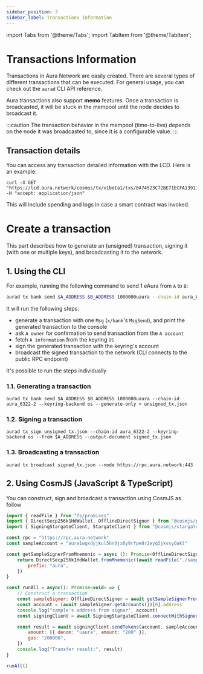 ```yaml
---
sidebar_position: 3
sidebar_label: Transactions Information
---
```


import Tabs from '@theme/Tabs';
import TabItem from '@theme/TabItem';

# Transactions Information
Transactions in Aura Network are easily created. There are several types of different transactions that can be executed. For general usage, 
you can check out the `aurad` CLI API reference.

Aura transactions also support **memo** features. Once a transaction is broadcasted, it will be stuck in the mempool until the node decides
to broadcast it. 

:::caution
The transaction behavior in the mempool (time-to-live) depends on the node it was broadcasted to, since it is a configurable value.
:::

## Transaction details

You can access any transaction detailed information with the LCD. Here is an example:

```
curl -X GET "https://lcd.aura.network/cosmos/tx/v1beta1/txs/0A74523C72BE71ECFA13917DCB42DB752A9083FAAD24E5F051AFFA61151EB0C0" -H "accept: application/json"
```
This will include spending and logs in case a smart contract was invoked.

# Create a transaction
This part describes how to generate an (unsigned) transaction, signing it (with one or multiple keys), and broadcasting it to the network.

## 1. Using the CLI 
For example, running the following command to send 1 eAura from `A` to `B`:

```bash
aurad tx bank send $A_ADDRESS $B_ADDRESS 1000000uaura --chain-id aura_6322-2 --keyring-backend os --node https://rpc.aura.network:443
```

It will run the following steps:
- generate a transaction with one `Msg` (`x/bank`'s `MsgSend`), and print the generated transaction to the console
- ask `A owner` for confirmation to send transaction from the `A account`
- fetch `A information` from the keyring `OS`
- sign the generated transaction with the keyring's account
- broadcast the signed transaction to the network (CLI connects to the public RPC endpoint)

It's possible to run the steps individually

### 1.1. Generating a transaction

```
aurad tx bank send $A_ADDRESS $B_ADDRESS 1000000uaura --chain-id aura_6322-2 --keyring-backend os --generate-only > unsigned_tx.json  
```


### 1.2. Signing a transaction

```
aurad tx sign unsigned_tx.json --chain-id aura_6322-2 --keyring-backend os --from $A_ADDRESS --output-document signed_tx.json
```

### 1.3. Broadcasting a transaction

```
aurad tx broadcast signed_tx.json --node https://rpc.aura.network:443
```

## 2. Using CosmJS (JavaScript & TypeScript)
You can construct, sign and broadcast a transaction using CosmJS as follow

```javascript
import { readFile } from "fs/promises"
import { DirectSecp256k1HdWallet, OfflineDirectSigner } from "@cosmjs/proto-signing"
import { SigningStargateClient, StargateClient } from "@cosmjs/stargate"

const rpc = "https://rpc.aura.network"
const sampleAccount = "aura1wgxdyjkul5hn0jx8y9rfpe8r2eyq5jkvsy0akl"

const getSampleSignerFromMnemonic = async (): Promise<OfflineDirectSigner> => {
    return DirectSecp256k1HdWallet.fromMnemonic((await readFile("./sample.mnemonic.key")).toString(), {
        prefix: "aura",
    })
}

const runAll = async(): Promise<void> => {
    // Construct a transaction
    const sampleSigner: OfflineDirectSigner = await getSampleSignerFromMnemonic()
    const account = (await sampleSigner.getAccounts())[0].address
    console.log("sample's address from signer", account)
    const signingClient = await SigningStargateClient.connectWithSigner(rpc, sampleSigner)

    const result = await signingClient.sendTokens(account, sampleAccount, [{ denom: "uaura", amount: "100000" }], {
        amount: [{ denom: "uaura", amount: "200" }],
        gas: "200000",
    })
    console.log("Transfer result:", result)
}

runAll()
```
